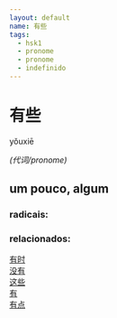 ```yaml
--- 
layout: default
name: 有些 
tags: 
  - hsk1
  - pronome
  - pronome
  - indefinido
--- 
```

# 有些 
yǒuxiē  
 
*(代词/pronome)*  
## um pouco, algum 
### radicais: 
### relacionados: 
[有时](/zhengshidu/hsk1/有时)  
[没有](/zhengshidu/hsk1/没有)  
[这些](/zhengshidu/hsk1/这些)  
[有](/zhengshidu/hsk1/有)  
[有点](/zhengshidu/hsk2/有点)  
